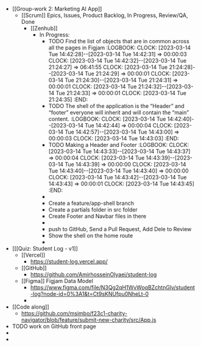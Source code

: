 - [[Group-work 2: Marketing AI App]]
	- [[Scrum]] Epics, Issues, Product Backlog, In Progress, Review/QA, Done
		- [[Zenhub]]
			- In Progress:
				- TODO Find the list of objects that are in common across all the pages in Figjam
				  :LOGBOOK:
				  CLOCK: [2023-03-14 Tue 14:42:28]--[2023-03-14 Tue 14:42:31] =>  00:00:03
				  CLOCK: [2023-03-14 Tue 14:42:32]--[2023-03-14 Tue 21:24:27] =>  06:41:55
				  CLOCK: [2023-03-14 Tue 21:24:28]--[2023-03-14 Tue 21:24:29] =>  00:00:01
				  CLOCK: [2023-03-14 Tue 21:24:30]--[2023-03-14 Tue 21:24:31] =>  00:00:01
				  CLOCK: [2023-03-14 Tue 21:24:32]--[2023-03-14 Tue 21:24:33] =>  00:00:01
				  CLOCK: [2023-03-14 Tue 21:24:35]
				  :END:
				- TODO The shell of the application is the “Header” and “footer” everyone will inherit and will contain the “main” content.
				  :LOGBOOK:
				  CLOCK: [2023-03-14 Tue 14:42:40]--[2023-03-14 Tue 14:42:44] =>  00:00:04
				  CLOCK: [2023-03-14 Tue 14:42:57]--[2023-03-14 Tue 14:43:00] =>  00:00:03
				  CLOCK: [2023-03-14 Tue 14:43:03]
				  :END:
				- TODO Making a Header and Footer
				  :LOGBOOK:
				  CLOCK: [2023-03-14 Tue 14:43:33]--[2023-03-14 Tue 14:43:37] =>  00:00:04
				  CLOCK: [2023-03-14 Tue 14:43:39]--[2023-03-14 Tue 14:43:39] =>  00:00:00
				  CLOCK: [2023-03-14 Tue 14:43:40]--[2023-03-14 Tue 14:43:40] =>  00:00:00
				  CLOCK: [2023-03-14 Tue 14:43:42]--[2023-03-14 Tue 14:43:43] =>  00:00:01
				  CLOCK: [2023-03-14 Tue 14:43:45]
				  :END:
				-
				- Create a feature/app-shell branch
				- Create a partials folder in src folder
				- Create Footer and Navbar files in there
				-
				- push to GitHub, Send a Pull Request, Add Dele to Review
				- Show the shell on the home route
				-
- [[[Quiz: Student Log - v1]]
	- [[Vercel]]
		- https://student-log.vercel.app/
	- [[GitHub]]
		- https://github.com/AmirhosseinOlyaei/student-log
	- [[Figma]] Figjam Data Model
		- https://www.figma.com/file/N3Qg2qH1WvWoqBZchtnGlv/student-log?node-id=0%3A1&t=Ct9sKNUfpu0NheLt-0
		-
- [[Code along]]
	- https://github.com/msimbo/f23c1-charity-navigator/blob/feature/submit-new-charity/src/App.js
- TODO work on GitHub front page
-
-